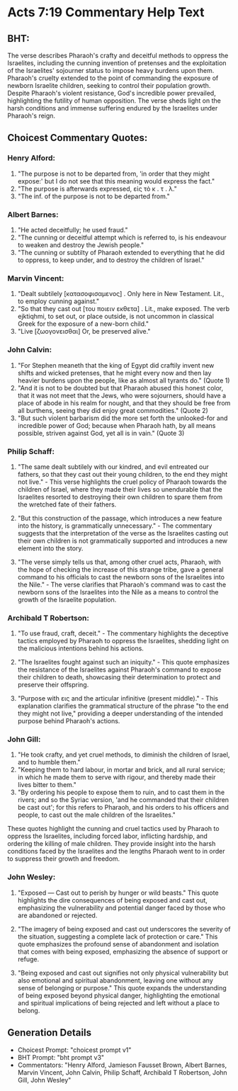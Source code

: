 # Acts 7:19 Commentary Help Text

## BHT:
The verse describes Pharaoh's crafty and deceitful methods to oppress the Israelites, including the cunning invention of pretenses and the exploitation of the Israelites' sojourner status to impose heavy burdens upon them. Pharaoh's cruelty extended to the point of commanding the exposure of newborn Israelite children, seeking to control their population growth. Despite Pharaoh's violent resistance, God's incredible power prevailed, highlighting the futility of human opposition. The verse sheds light on the harsh conditions and immense suffering endured by the Israelites under Pharaoh's reign.

## Choicest Commentary Quotes:
### Henry Alford:
1. "The purpose is not to be departed from, 'in order that they might expose:' but I do not see that this meaning would express the fact."
2. "The purpose is afterwards expressed, εἰς τὸ κ . τ . λ."
3. "The inf. of the purpose is not to be departed from."

### Albert Barnes:
1. "He acted deceitfully; he used fraud."
2. "The cunning or deceitful attempt which is referred to, is his endeavour to weaken and destroy the Jewish people."
3. "The cunning or subtilty of Pharaoh extended to everything that he did to oppress, to keep under, and to destroy the children of Israel."

### Marvin Vincent:
1. "Dealt subtilely [κατασοφισαμενος] . Only here in New Testament. Lit., to employ cunning against."
2. "So that they cast out [του ποιειν εκθετα] . Lit., make exposed. The verb ejktiqhmi, to set out, or place outside, is not uncommon in classical Greek for the exposure of a new-born child."
3. "Live [ζωογονεισθαι] Or, be preserved alive."

### John Calvin:
1. "For Stephen meaneth that the king of Egypt did craftily invent new shifts and wicked pretenses, that he might every now and then lay heavier burdens upon the people, like as almost all tyrants do." (Quote 1)
2. "And it is not to be doubted but that Pharaoh abused this honest color, that it was not meet that the Jews, who were sojourners, should have a place of abode in his realm for nought, and that they should be free from all burthens, seeing they did enjoy great commodities." (Quote 2)
3. "But such violent barbarism did the more set forth the unlooked-for and incredible power of God; because when Pharaoh hath, by all means possible, striven against God, yet all is in vain." (Quote 3)

### Philip Schaff:
1. "The same dealt subtilely with our kindred, and evil entreated our fathers, so that they cast out their young children, to the end they might not live." - This verse highlights the cruel policy of Pharaoh towards the children of Israel, where they made their lives so unendurable that the Israelites resorted to destroying their own children to spare them from the wretched fate of their fathers.

2. "But this construction of the passage, which introduces a new feature into the history, is grammatically unnecessary." - The commentary suggests that the interpretation of the verse as the Israelites casting out their own children is not grammatically supported and introduces a new element into the story.

3. "The verse simply tells us that, among other cruel acts, Pharaoh, with the hope of checking the increase of this strange tribe, gave a general command to his officials to cast the newborn sons of the Israelites into the Nile." - The verse clarifies that Pharaoh's command was to cast the newborn sons of the Israelites into the Nile as a means to control the growth of the Israelite population.

### Archibald T Robertson:
1. "To use fraud, craft, deceit." - The commentary highlights the deceptive tactics employed by Pharaoh to oppress the Israelites, shedding light on the malicious intentions behind his actions.

2. "The Israelites fought against such an iniquity." - This quote emphasizes the resistance of the Israelites against Pharaoh's command to expose their children to death, showcasing their determination to protect and preserve their offspring.

3. "Purpose with εις and the articular infinitive (present middle)." - This explanation clarifies the grammatical structure of the phrase "to the end they might not live," providing a deeper understanding of the intended purpose behind Pharaoh's actions.

### John Gill:
1. "He took crafty, and yet cruel methods, to diminish the children of Israel, and to humble them."
2. "Keeping them to hard labour, in mortar and brick, and all rural service; in which he made them to serve with rigour, and thereby made their lives bitter to them."
3. "By ordering his people to expose them to ruin, and to cast them in the rivers; and so the Syriac version, 'and he commanded that their children be cast out'; for this refers to Pharaoh, and his orders to his officers and people, to cast out the male children of the Israelites."

These quotes highlight the cunning and cruel tactics used by Pharaoh to oppress the Israelites, including forced labor, inflicting hardship, and ordering the killing of male children. They provide insight into the harsh conditions faced by the Israelites and the lengths Pharaoh went to in order to suppress their growth and freedom.

### John Wesley:
1. "Exposed — Cast out to perish by hunger or wild beasts." This quote highlights the dire consequences of being exposed and cast out, emphasizing the vulnerability and potential danger faced by those who are abandoned or rejected.

2. "The imagery of being exposed and cast out underscores the severity of the situation, suggesting a complete lack of protection or care." This quote emphasizes the profound sense of abandonment and isolation that comes with being exposed, emphasizing the absence of support or refuge.

3. "Being exposed and cast out signifies not only physical vulnerability but also emotional and spiritual abandonment, leaving one without any sense of belonging or purpose." This quote expands the understanding of being exposed beyond physical danger, highlighting the emotional and spiritual implications of being rejected and left without a place to belong.


## Generation Details
- Choicest Prompt: "choicest prompt v1"
- BHT Prompt: "bht prompt v3"
- Commentators: "Henry Alford, Jamieson Fausset Brown, Albert Barnes, Marvin Vincent, John Calvin, Philip Schaff, Archibald T Robertson, John Gill, John Wesley"
